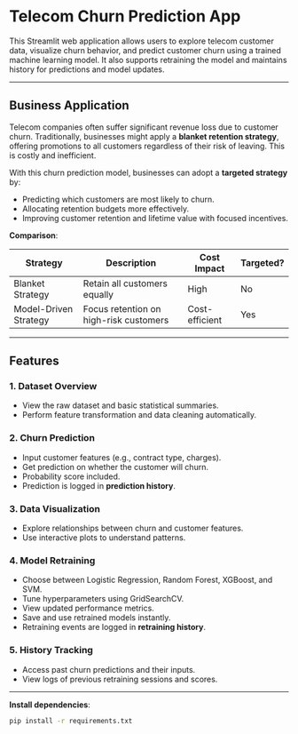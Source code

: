 # Telecom Churn Prediction App

This Streamlit web application allows users to explore telecom customer data, visualize churn behavior, and predict customer churn using a trained machine learning model. It also supports retraining the model and maintains history for predictions and model updates.

---

## Business Application

Telecom companies often suffer significant revenue loss due to customer churn. Traditionally, businesses might apply a **blanket retention strategy**, offering promotions to all customers regardless of their risk of leaving. This is costly and inefficient.

With this churn prediction model, businesses can adopt a **targeted strategy** by:
- Predicting which customers are most likely to churn.
- Allocating retention budgets more effectively.
- Improving customer retention and lifetime value with focused incentives.

**Comparison**:

| Strategy              | Description                            | Cost Impact      | Targeted? |
|-----------------------|----------------------------------------|------------------|-----------|
| Blanket Strategy      | Retain all customers equally           | High             | No        |
| Model-Driven Strategy | Focus retention on high-risk customers | Cost-efficient   | Yes       |

---

## Features

### 1. Dataset Overview
- View the raw dataset and basic statistical summaries.
- Perform feature transformation and data cleaning automatically.

### 2. Churn Prediction
- Input customer features (e.g., contract type, charges).
- Get prediction on whether the customer will churn.
- Probability score included.
- Prediction is logged in **prediction history**.

### 3. Data Visualization
- Explore relationships between churn and customer features.
- Use interactive plots to understand patterns.

### 4. Model Retraining
- Choose between Logistic Regression, Random Forest, XGBoost, and SVM.
- Tune hyperparameters using GridSearchCV.
- View updated performance metrics.
- Save and use retrained models instantly.
- Retraining events are logged in **retraining history**.

### 5. History Tracking
- Access past churn predictions and their inputs.
- View logs of previous retraining sessions and scores.

---

**Install dependencies**:
   ```bash
   pip install -r requirements.txt


